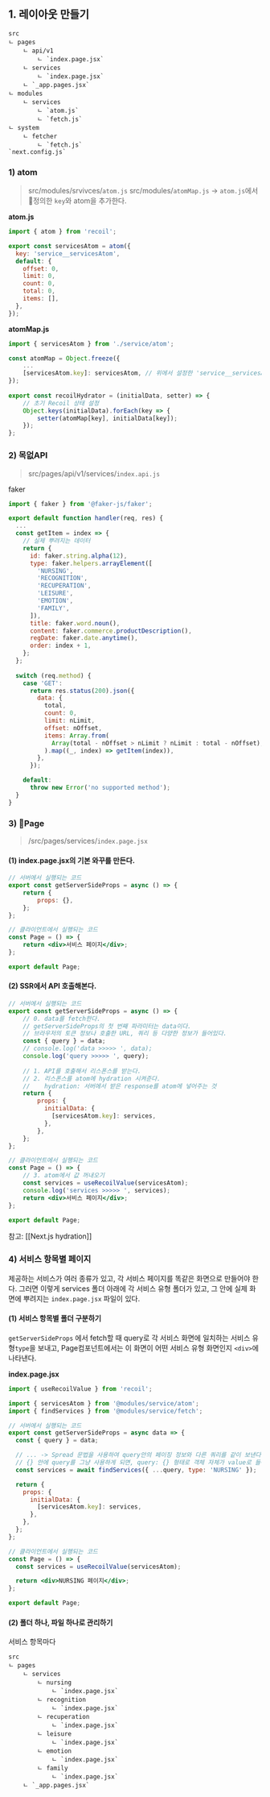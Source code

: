 ## 1. 레이아웃 만들기

```
src
ㄴ pages
	ㄴ api/v1
		ㄴ `index.page.jsx`
	ㄴ services
		ㄴ `index.page.jsx`
	ㄴ `_app.pages.jsx`
ㄴ modules
	ㄴ services
		ㄴ `atom.js`
		ㄴ `fetch.js`
ㄴ system
	ㄴ fetcher
		ㄴ `fetch.js`
`next.config.js`
```

### 1) atom
> src/modules/srvivces/`atom.js`
> src/modules/`atomMap.js` → `atom.js`에서 정의한 `key`와 atom을 추가한다.

**atom.js**
``` js
import { atom } from 'recoil';

export const servicesAtom = atom({
  key: 'service__servicesAtom',
  default: {
    offset: 0,
    limit: 0,
    count: 0,
    total: 0,
    items: [],
  },
});
```
**atomMap.js**
``` js
import { servicesAtom } from './service/atom';

const atomMap = Object.freeze({
	...
	[servicesAtom.key]: servicesAtom, // 위에서 설정한 'service__servicesAtom'이 atomMap의 키가 되고, service/fetch.js에서 호출한 API 리턴값이 value로 들어간다.
});
  
export const recoilHydrator = (initialData, setter) => {
	// 초기 Recoil 상태 설정
	Object.keys(initialData).forEach(key => {
		setter(atomMap[key], initialData[key]);
	});
};
```


### 2) 목없API
> src/pages/api/v1/services/`index.api.js`

faker 
``` js
import { faker } from '@faker-js/faker';

export default function handler(req, res) {
  ...
  const getItem = index => {
    // 실제 뿌려지는 데이터
	return {
      id: faker.string.alpha(12),
      type: faker.helpers.arrayElement([
        'NURSING',
        'RECOGNITION',
        'RECUPERATION',
        'LEISURE',
        'EMOTION',
        'FAMILY',
      ]),
      title: faker.word.noun(),
      content: faker.commerce.productDescription(),
      regDate: faker.date.anytime(),
      order: index + 1,
    };
  };
  
  switch (req.method) {
    case 'GET':
      return res.status(200).json({
        data: {
          total,
          count: 0,
          limit: nLimit,
          offset: nOffset,
          items: Array.from(
            Array(total - nOffset > nLimit ? nLimit : total - nOffset),
          ).map((_, index) => getItem(index)),
        },
      });

    default:
      throw new Error('no supported method');
  }
}

```

### 3) Page
> /src/pages/services/`index.page.jsx`

#### (1) index.page.jsx의 기본 와꾸를 만든다.
``` jsx
// 서버에서 실행되는 코드
export const getServerSideProps = async () => {
	return {
		props: {},
	};
};

// 클라이언트에서 실행되는 코드
const Page = () => {
	return <div>서비스 페이지</div>;
};

export default Page;
```

#### (2) SSR에서 API 호출해본다.

``` jsx
// 서버에서 실행되는 코드
export const getServerSideProps = async () => {
	// 0. data를 fetch한다.
	// getServerSideProps의 첫 번째 파라미터는 data이다.
	// 브라우저의 토큰 정보나 호출한 URL, 쿼리 등 다양한 정보가 들어있다.
	const { query } = data;
	// console.log('data >>>>> ', data);
	console.log('query >>>>> ', query);
	
	// 1. API를 호출해서 리스폰스를 받는다.
	// 2. 리스폰스를 atom에 hydration 시켜준다.
	//    hydration: 서버에서 받은 response를 atom에 넣어주는 것
	return {
	    props: {
	      initialData: {
	        [servicesAtom.key]: services,
	      },
	    },
	};
};

// 클라이언트에서 실행되는 코드
const Page = () => {
	// 3. atom에서 값 꺼내오기
	const services = useRecoilValue(servicesAtom);
	console.log('services >>>>> ', services);
	return <div>서비스 페이지</div>;
};

export default Page;
```
참고: [[Next.js hydration]] 


### 4) 서비스 항목별 페이지
제공하는 서비스가 여러 종류가 있고, 각 서비스 페이지를 똑같은 화면으로 만들어야 한다.
그러면 이렇게 services 폴더 아래에 각 서비스 유형 폴더가 있고, 그 안에 실제 화면에 뿌려지는 `index.page.jsx` 파일이 있다.

#### (1) 서비스 항목별 폴더 구분하기
`getServerSideProps` 에서 fetch할 때 query로 각 서비스 화면에 일치하는 서비스 유형`type`을 보내고,
Page컴포넌트에서는 이 화면이 어떤 서비스 유형 화면인지 `<div>`에 나타낸다.

**index.page.jsx**
``` jsx
import { useRecoilValue } from 'recoil';

import { servicesAtom } from '@modules/service/atom';
import { findServices } from '@modules/service/fetch';

// 서버에서 실행되는 코드
export const getServerSideProps = async data => {
  const { query } = data;

  // ... -> Spread 문법을 사용하여 query안의 페이징 정보와 다른 쿼리를 같이 보낸다.
  // {} 안에 query를 그냥 사용하게 되면, query: {} 형태로 객체 자체가 value로 들어간다.
  const services = await findServices({ ...query, type: 'NURSING' });

  return {
    props: {
      initialData: {
        [servicesAtom.key]: services,
      },
    },
  };
};

// 클라이언트에서 실행되는 코드
const Page = () => {
  const services = useRecoilValue(servicesAtom);

  return <div>NURSING 페이지</div>;
};

export default Page;

```

#### (2) 폴더 하나, 파일 하나로 관리하기

서비스 항목마다 
 
```
src
ㄴ pages
	ㄴ services
		ㄴ nursing
			ㄴ `index.page.jsx`
		ㄴ recognition
			ㄴ `index.page.jsx`
		ㄴ recuperation
			ㄴ `index.page.jsx`
		ㄴ leisure
			ㄴ `index.page.jsx`
		ㄴ emotion
			ㄴ `index.page.jsx`
		ㄴ family
			ㄴ `index.page.jsx`
	ㄴ `_app.pages.jsx`
```
